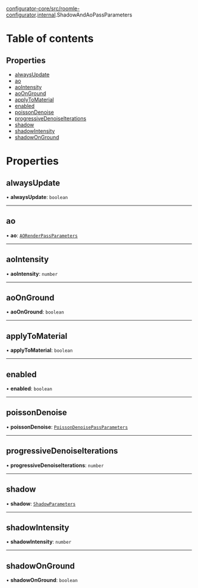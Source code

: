 [configurator-core/src/roomle-configurator](../modules/configurator_core_src_roomle_configurator.md).[internal](../modules/configurator_core_src_roomle_configurator._internal_.md).ShadowAndAoPassParameters

# Table of contents

## Properties

- [alwaysUpdate](configurator_core_src_roomle_configurator._internal_.ShadowAndAoPassParameters.md#alwaysupdate)
- [ao](configurator_core_src_roomle_configurator._internal_.ShadowAndAoPassParameters.md#ao)
- [aoIntensity](configurator_core_src_roomle_configurator._internal_.ShadowAndAoPassParameters.md#aointensity)
- [aoOnGround](configurator_core_src_roomle_configurator._internal_.ShadowAndAoPassParameters.md#aoonground)
- [applyToMaterial](configurator_core_src_roomle_configurator._internal_.ShadowAndAoPassParameters.md#applytomaterial)
- [enabled](configurator_core_src_roomle_configurator._internal_.ShadowAndAoPassParameters.md#enabled)
- [poissonDenoise](configurator_core_src_roomle_configurator._internal_.ShadowAndAoPassParameters.md#poissondenoise)
- [progressiveDenoiseIterations](configurator_core_src_roomle_configurator._internal_.ShadowAndAoPassParameters.md#progressivedenoiseiterations)
- [shadow](configurator_core_src_roomle_configurator._internal_.ShadowAndAoPassParameters.md#shadow)
- [shadowIntensity](configurator_core_src_roomle_configurator._internal_.ShadowAndAoPassParameters.md#shadowintensity)
- [shadowOnGround](configurator_core_src_roomle_configurator._internal_.ShadowAndAoPassParameters.md#shadowonground)

# Properties

## alwaysUpdate

• **alwaysUpdate**: `boolean`

___

## ao

• **ao**: [`AORenderPassParameters`](configurator_core_src_roomle_configurator._internal_.AORenderPassParameters.md)

___

## aoIntensity

• **aoIntensity**: `number`

___

## aoOnGround

• **aoOnGround**: `boolean`

___

## applyToMaterial

• **applyToMaterial**: `boolean`

___

## enabled

• **enabled**: `boolean`

___

## poissonDenoise

• **poissonDenoise**: [`PoissonDenoisePassParameters`](configurator_core_src_roomle_configurator._internal_.PoissonDenoisePassParameters.md)

___

## progressiveDenoiseIterations

• **progressiveDenoiseIterations**: `number`

___

## shadow

• **shadow**: [`ShadowParameters`](configurator_core_src_roomle_configurator._internal_.ShadowParameters.md)

___

## shadowIntensity

• **shadowIntensity**: `number`

___

## shadowOnGround

• **shadowOnGround**: `boolean`
